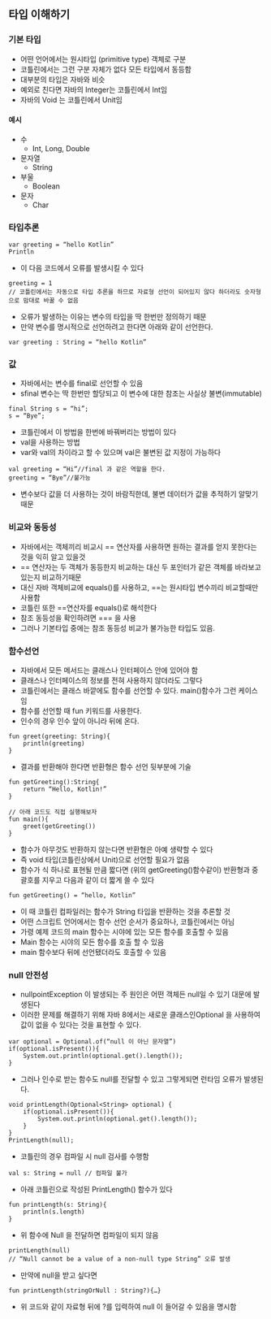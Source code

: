 ## 타입 이해하기

### 기본 타입
- 어떤 언어에서는 원시타입 (primitive type) 객체로 구분
- 코틀린에서는 그런 구분 자체가 없다 모든 타입에서 동등함
- 대부분의 타입은 자바와 비슷
- 예외로 친다면 자바의 Integer는 코틀린에서 Int임
- 자바의 Void 는 코틀린에서 Unit임

#### 예시
- 수
  - Int, Long, Double
- 문자열
  - String
- 부울
  - Boolean
- 문자
  - Char

### 타입추론
```
var greeting = “hello Kotlin”
Println
```
- 이 다음 코드에서 오류를 발생시킬 수 있다
```
greeting = 1
// 코틀린에서는 자동으로 타입 추론을 하므로 자료형 선언이 되어있지 않다 하더라도 숫자형으로 맘대로 바꿀 수 없음
```
- 오류가 발생하는 이유는 변수의 타입을 딱 한번만 정의하기 때문
- 만약 변수를 명시적으로 선언하려고 한다면 아래와 같이 선언한다.
```
var greeting : String = “hello Kotlin”
```

### 값
- 자바에서는 변수를 final로 선언할 수 있음
- sfinal 변수는 딱 한번만 할당되고 이 변수에 대한 참조는 사실상 불변(immutable)
```
final String s = “hi”;
s = “Bye”;
```
- 코틀린에서 이 방법을 한번에 바꿔버리는 방법이 있다
- val을 사용하는 방법
- var와 val의 차이라고 할 수 있으며 val은 불변된 값 지정이 가능하다
```
val greeting = “Hi”//final 과 같은 역할을 한다.
greeting = “Bye”//불가능
```
- 변수보다 값을 더 사용하는 것이 바람직한데, 불변 데이터가 값을 추적하기 알맞기 때문


### 비교와 동등성
- 자바에서는 객체끼리 비교시 == 연산자를 사용하면 원하는 결과를 얻지 못한다는 것을 익히 알고 있을것
- == 연산자는 두 객체가 동등한지 비교하는 대신 두 포인터가 같은 객체를 바라보고 있는지 비교하기때문
- 대신 자바 객체비교에 equals()를 사용하고, ==는 원시타입 변수끼리 비교할때만 사용함
- 코틀린 또한 ==연산자를 equals()로 해석한다
- 참조 동등성을 확인하려면 === 을 사용
- 그러나 기본타입 중에는 참조 동등성 비교가 불가능한 타입도 있음.

### 함수선언
- 자바에서 모든 메서드는 클래스나 인터페이스 안에 있어야 함
- 클래스나 인터페이스의 정보를 전혀 사용하지 않더라도 그렇다
- 코틀린에서는 클래스 바깥에도 함수를 선언할 수 있다. main()함수가 그런 케이스임
- 함수를 선언할 때 fun 키워드를 사용한다.
- 인수의 경우 인수 앞이 아니라 뒤에 온다.
```
fun greet(greeting: String){
	println(greeting)
}
```
- 결과를 반환해야 한다면 반환형은 함수 선언 뒷부분에 기술
```
fun getGreeting():String{
	return “Hello, Kotlin!”
}
```
```
// 아래 코드도 직접 실행해보자
fun main(){
	greet(getGreeting())
}
```
- 함수가 아무것도 반환하지 않는다면 반환형은 아예 생략할 수 있다
- 즉 void 타입(코틀린상에서 Unit)으로 선언할 필요가 없음
- 함수가 식 하나로 표현될 만큼 짧다면 (위의 getGreeting()함수같이) 반환형과 중괄호를 지우고 다음과 같이 더 짧게 쓸 수 있다
```
fun getGreeting() = “hello, Kotlin”
```
- 이 때 코틀린 컴파일러는 함수가 String 타입을 반환하는 것을 추론할 것
- 어떤 스크립트 언어에서는 함수 선언 순서가 중요하나, 코틀린에서는 아님
- 가령 예제 코드의 main 함수는 시야에 있는 모든 함수를 호출할 수 있음
- Main 함수는 시야의 모든 함수를 호출 할 수 있음
- main 함수보다 뒤에 선언됐더라도 호출할 수 있음

### null 안전성
- nullpointException 이 발생되는 주 원인은 어떤 객체든 null일 수 있기 대문에 발생된다
- 이러한 문제를 해결하기 위해 자바 8에서는 새로운 클래스인Optional 을 사용하여 값이 없을 수 있다는 것을 표현할 수 있다.
```
var optional = Optional.of(“null 이 아닌 문자열”)
if(optional.isPresent()){
	System.out.println(optional.get().length());
}
```
- 그러나 인수로 받는 함수도 null를 전달할 수 있고 그렇게되면 런타임 오류가 발생된다.
```
void printLength(Optional<String> optional) {
	if(optional.isPresent()){
		System.out.println(optional.get().length());
	}
}
PrintLength(null);
```
- 코틀린의 경우 컴파일 시 null 검사를 수행함
```
val s: String = null // 컴파일 불가
```
- 아래 코틀린으로 작성된 PrintLength() 함수가 있다
```
fun printLength(s: String){
	println(s.length)
}
```
- 위 함수에 Null 을 전달하면 컴파일이 되지 않음
```
printLength(null)
// “Null cannot be a value of a non-null type String” 오류 발생
```
- 만약에 null을 받고 싶다면
```
fun printLength(stringOrNull : String?){…}
```
- 위 코드와 같이 자료형 뒤에 ?를 입력하여 null 이 들어갈 수 있음을 명시함
